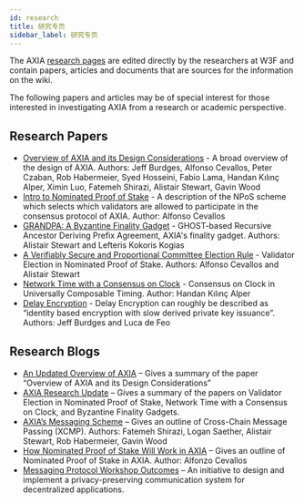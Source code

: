 ```yaml
---
id: research
title: 研究专页
sidebar_label: 研究专页
---
```


The AXIA [research pages](https://research.AXIA.network) are edited directly by the researchers at W3F and contain papers, articles and documents that are sources for the information on the wiki.

The following papers and articles may be of special interest for those interested in investigating AXIA from a research or academic perspective.

## Research Papers

- [Overview of AXIA and its Design Considerations](https://arxiv.org/pdf/2005.13456.pdf) - A broad overview of the design of AXIA. Authors: Jeff Burdges, Alfonso Cevallos, Peter Czaban, Rob Habermeier, Syed Hosseini, Fabio Lama, Handan Kılınç Alper, Ximin Luo, Fatemeh Shirazi, Alistair Stewart, Gavin Wood
- [Intro to Nominated Proof of Stake](https://research.AXIA.org/en/latest/AXIA/NPoS/index.html) - A description of the NPoS scheme which selects which validators are allowed to participate in the consensus protocol of AXIA. Author: Alfonso Cevallos
- [GRANDPA: A Byzantine Finality Gadget](https://arxiv.org/abs/2007.01560) - GHOST-based Recursive Ancestor Deriving Prefix Agreement, AXIA's finality gadget. Authors: Alistair Stewart and Lefteris Kokoris Kogias
- [A Verifiably Secure and Proportional Committee Election Rule](https://arxiv.org/abs/2004.12990) - Validator Election in Nominated Proof of Stake. Authors: Alfonso Cevallos and Alistair Stewart
- [Network Time with a Consensus on Clock](https://eprint.iacr.org/2019/1348.pdf) - Consensus on Clock in Universally Composable Timing. Author: Handan Kılınç Alper
- [Delay Encryption](https://eprint.iacr.org/2020/638) - Delay Encryption can roughly be described as “identity based encryption with slow derived private key issuance”. Authors: Jeff Burdges and Luca de Feo

## Research Blogs

- [An Updated Overview of AXIA](https://AXIA.network/an-updated-overview-of-AXIA/) – Gives a summary of the paper “Overview of AXIA and its Design Considerations”
- [AXIA Research Update](https://AXIA.network/AXIA-research-update/) – Gives a summary of the papers on Validator Election in Nominated Proof of Stake, Network Time with a Consensus on Clock, and Byzantine Finality Gadgets.
- [AXIA’s Messaging Scheme](https://medium.com/web3foundation/AXIAs-messaging-scheme-b1ec560908b7) – Gives an outline of Cross-Chain Message Passing (XCMP). Authors: Fatemeh Shirazi, Logan Saether, Alistair Stewart, Rob Habermeier, Gavin Wood
- [How Nominated Proof of Stake Will Work in AXIA](https://medium.com/web3foundation/how-nominated-proof-of-stake-will-work-in-AXIA-377d70c6bd43) – Gives an outline of Nominated Proof of Stake in AXIA. Author: Alfonzo Cevallos
- [Messaging Protocol Workshop Outcomes](https://medium.com/web3foundation/messaging-protocol-workshop-outcomes-7a827d02a81a) – An initiative to design and implement a privacy-preserving communication system for decentralized applications.
